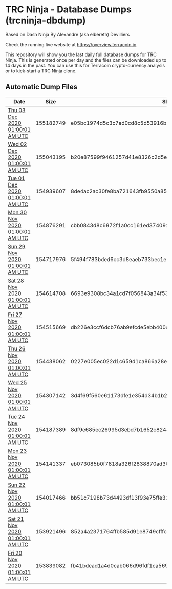 # TRC Ninja - Database Dumps (trcninja-dbdump)
Based on Dash Ninja By Alexandre (aka elbereth) Devilliers

Check the running live website at https://overview.terracoin.io

This repository will show you the last daily full database dumps for TRC Ninja. This is generated once per day and the files can be downloaded up to 14 days in the past.
You can use this for Terracoin crypto-currency analysis or to kick-start a TRC Ninja clone.


## Automatic Dump Files
| Date | Size | SHA256 |
|--|--|--|
| [Thu 03 Dec 2020 01:00:01 AM UTC]() | 155182749 | e05bc1974d5c3c7ad0cd8c5d53916b237d48b0a7e928b6b0befb0bb049389dec | 
| [Wed 02 Dec 2020 01:00:01 AM UTC]() | 155043195 | b20e87599f9461257d41e8326c2d5e646eb402dac7a42f9d60c7db04617b7a9d | 
| [Tue 01 Dec 2020 01:00:01 AM UTC]() | 154939607 | 8de4ac2ac30fe8ba721643fb9550a851856927f44f722c02bb2e071efdf648f7 | 
| [Mon 30 Nov 2020 01:00:01 AM UTC]() | 154876291 | cbb0843d8c6972f1a0cc161ed3740924e9326a78a7e1c63e54d5cc8bf1b1e3db | 
| [Sun 29 Nov 2020 01:00:01 AM UTC]() | 154717976 | 5f494f783bded6cc3d8eaeb733bec1e8c83d346ba6883cc68206a7dc4ddb8874 | 
| [Sat 28 Nov 2020 01:00:01 AM UTC]() | 154614708 | 6693e9308bc34a1cd7f056843a34f53dcf13cdc3c59ff034edb2f137e86992d2 | 
| [Fri 27 Nov 2020 01:00:01 AM UTC]() | 154515669 | db226e3ccf6dcb76ab9efcde5ebb400d21746a51f7d638fb80163ee7720ab7c1 | 
| [Thu 26 Nov 2020 01:00:01 AM UTC]() | 154438062 | 0227e005ec022d1c659d1ca866a28ec2530907f79f079f0ea1c9be9731eaedf4 | 
| [Wed 25 Nov 2020 01:00:01 AM UTC]() | 154307142 | 3d4f69f560e61173dfe1e354d34b1b2431b62754d7b22c62985b89afecc0e5dd | 
| [Tue 24 Nov 2020 01:00:01 AM UTC]() | 154187389 | 8df9e685ec26995d3ebd7b1652c824451ba54225223164b22889ba8fb9a2b4f7 | 
| [Mon 23 Nov 2020 01:00:01 AM UTC]() | 154141337 | eb073085b0f7818a326f2838870ad36138f2869ea412be0eed2fae7c0309d151 | 
| [Sun 22 Nov 2020 01:00:01 AM UTC]() | 154017466 | bb51c7198b73d4493df13f93e75ffe31435e0f9fb1ff4f2f147b9fecfaeb6b1f | 
| [Sat 21 Nov 2020 01:00:01 AM UTC]() | 153921496 | 852a4a2371764ffb585d91e8749cfffc8b8b5cf846379e7f6c650936e5d13d8c | 
| [Fri 20 Nov 2020 01:00:01 AM UTC]() | 153839082 | fb41bdead1a4d0cab066d96fdf1ca56974056d9a20b977198838e063dfa44e57 | 
